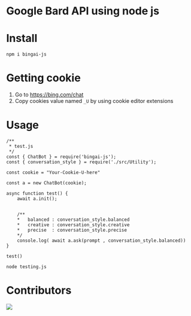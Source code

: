 # Google Bard API using node js

# Install

```
npm i bingai-js
```

# Getting cookie

1. Go to https://bing.com/chat
2. Copy cookies value named `_U` by using cookie editor extensions

# Usage

```shell
/**
 * test.js
 */
const { ChatBot } = require('bingai-js');
const { conversation_style } = require('./src/Utility');

const cookie = "Your-Cookie-U-here"

const a = new ChatBot(cookie);

async function test() {
    await a.init();


    /**
    *   balanced : conversation_style.balanced
    *   creative : conversation_style.creative
    *   precise  : conversation_style.precise
    */
    console.log( await a.ask(prompt , conversation_style.balanced))
}

test()
```

```
node testing.js
```

# Contributors

<a href="https://github.com/kuumoneko/edgegpt-js/graphs/contributors">
  <img src="https://contrib.rocks/image?repo=kuumoneko/edgegpt-js" />
</a>
